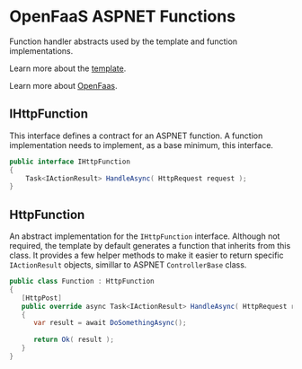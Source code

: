 # OpenFaaS ASPNET Functions

Function handler abstracts used by the template and function implementations.

Learn more about the [template](https://github.com/redpandaltd/faas-aspnet-template).

Learn more about [OpenFaas](https://github.com/openfaas/faas).

## IHttpFunction

This interface defines a contract for an ASPNET function. A function implementation needs to implement, as a base minimum, this interface.

```csharp
public interface IHttpFunction
{
    Task<IActionResult> HandleAsync( HttpRequest request );
}
```

## HttpFunction

An abstract implementation for the `IHttpFunction` interface. Although not required, the template by default generates a function that inherits from this class. It provides a few helper methods to make it easier to return specific `IActionResult` objects, simillar to ASPNET `ControllerBase` class.

```csharp
public class Function : HttpFunction
{
   [HttpPost]
   public override async Task<IActionResult> HandleAsync( HttpRequest request )
   {
      var result = await DoSomethingAsync();
      
      return Ok( result );
   }
}
```
